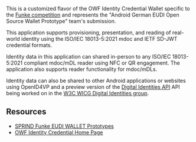 This is a customized flavor of the OWF Identity Credential Wallet specific to the [Funke
competition](https://www.sprind.org/en/challenges/eudi-wallet-prototypes/) and represents the
"Android German EUDI Open Source Wallet Prototype" team's submission.

This application supports provisioning, presentation, and reading
of real-world identity using the ISO/IEC 18013-5:2021 mdoc and
IETF SD-JWT credential formats.

Identity data in this application can shared in-person to any
ISO/IEC 18013-5:2021 compliant mdoc/mDL reader using NFC or QR
engagement. The application also supports reader functionality
for mdoc/mDLs.

Identity data can also be shared to other Android applications or
websites using OpenID4VP and a preview version of the
[Digital Identities API](https://wicg.github.io/digital-identities/)
API being worked on in the
[W3C WICG Digital Identities group](https://github.com/WICG/digital-identities).

## Resources

* [SPRIND Funke EUDI WALLET Prototypes](https://www.sprind.org/en/challenges/eudi-wallet-prototypes/)
* [OWF Identity Credential Home Page](https://github.com/openwallet-foundation-labs/identity-credential)
